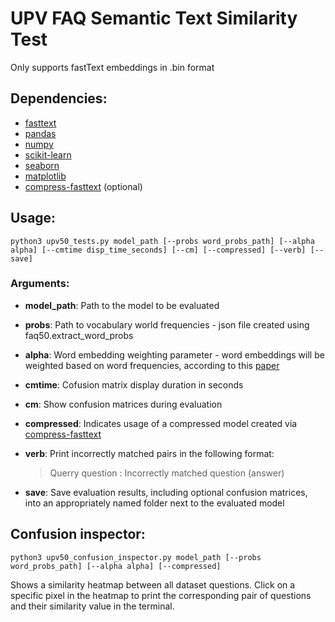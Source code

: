 # UPV FAQ Semantic Text Similarity Test

Only supports fastText embeddings in .bin format

## Dependencies:

- [fasttext](https://fasttext.cc/docs/en/python-module.html)
- [pandas](https://pandas.pydata.org)
- [numpy](https://numpy.org/install/)
- [scikit-learn](https://scikit-learn.org/stable/install.html)
- [seaborn](https://seaborn.pydata.org/installing.html)
- [matplotlib](https://matplotlib.org)
- [compress-fasttext](https://github.com/avidale/compress-fasttext) (optional)

## Usage:

    python3 upv50_tests.py model_path [--probs word_probs_path] [--alpha alpha] [--cmtime disp_time_seconds] [--cm] [--compressed] [--verb] [--save]
  
### Arguments:

- **model_path**: Path to the model to be evaluated

- **probs**: Path to vocabulary world frequencies - json file created using faq50.extract_word_probs

- **alpha**: Word embedding weighting parameter - word embeddings will be weighted based on word frequencies, according to this [paper](https://openreview.net/pdf?id=SyK00v5xx)

- **cmtime**: Cofusion matrix display duration in seconds

- **cm**: Show confusion matrices during evaluation

- **compressed**: Indicates usage of a compressed model created via [compress-fasttext](https://github.com/avidale/compress-fasttext)
  
- **verb**: Print incorrectly matched pairs in the following format:

    > Querry question : Incorrectly matched question (answer)

- **save**: Save evaluation results, including optional confusion matrices, into an appropriately named 
folder next to the evaluated model

## Confusion inspector:

    python3 upv50_confusion_inspector.py model_path [--probs word_probs_path] [--alpha alpha] [--compressed]

Shows a similarity heatmap between all dataset questions. Click on a specific pixel in the heatmap to print 
the corresponding pair of questions and their similarity value in the terminal.

